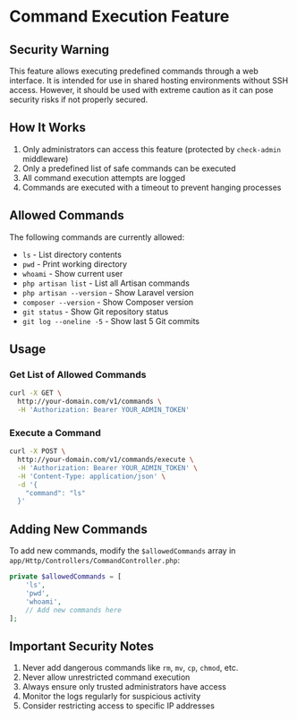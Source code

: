 # Command Execution Feature

## Security Warning

This feature allows executing predefined commands through a web interface. It is intended for use in shared hosting environments without SSH access. However, it should be used with extreme caution as it can pose security risks if not properly secured.

## How It Works

1. Only administrators can access this feature (protected by `check-admin` middleware)
2. Only a predefined list of safe commands can be executed
3. All command execution attempts are logged
4. Commands are executed with a timeout to prevent hanging processes

## Allowed Commands

The following commands are currently allowed:
- `ls` - List directory contents
- `pwd` - Print working directory
- `whoami` - Show current user
- `php artisan list` - List all Artisan commands
- `php artisan --version` - Show Laravel version
- `composer --version` - Show Composer version
- `git status` - Show Git repository status
- `git log --oneline -5` - Show last 5 Git commits

## Usage

### Get List of Allowed Commands

```bash
curl -X GET \
  http://your-domain.com/v1/commands \
  -H 'Authorization: Bearer YOUR_ADMIN_TOKEN'
```

### Execute a Command

```bash
curl -X POST \
  http://your-domain.com/v1/commands/execute \
  -H 'Authorization: Bearer YOUR_ADMIN_TOKEN' \
  -H 'Content-Type: application/json' \
  -d '{
    "command": "ls"
  }'
```

## Adding New Commands

To add new commands, modify the `$allowedCommands` array in `app/Http/Controllers/CommandController.php`:

```php
private $allowedCommands = [
    'ls',
    'pwd',
    'whoami',
    // Add new commands here
];
```

## Important Security Notes

1. Never add dangerous commands like `rm`, `mv`, `cp`, `chmod`, etc.
2. Never allow unrestricted command execution
3. Always ensure only trusted administrators have access
4. Monitor the logs regularly for suspicious activity
5. Consider restricting access to specific IP addresses